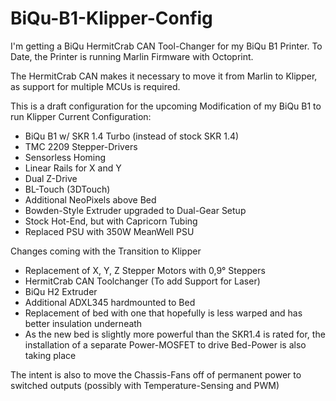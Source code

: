# BiQu-B1-Klipper-Config

I'm getting a BiQu HermitCrab CAN Tool-Changer for my BiQu B1 Printer.
To Date, the Printer is running Marlin Firmware with Octoprint.

The HermitCrab CAN makes it necessary to move it from Marlin to Klipper, as support for multiple MCUs is required.

This is a draft configuration for the upcoming Modification of my BiQu B1 to run Klipper
Current Configuration:
- BiQu B1 w/ SKR 1.4 Turbo (instead of stock SKR 1.4)
- TMC 2209 Stepper-Drivers
- Sensorless Homing
- Linear Rails for X and Y
- Dual Z-Drive
- BL-Touch (3DTouch)
- Additional NeoPixels above Bed
- Bowden-Style Extruder upgraded to Dual-Gear Setup
- Stock Hot-End, but with Capricorn Tubing
- Replaced PSU with 350W MeanWell PSU

Changes coming with the Transition to Klipper
- Replacement of X, Y, Z Stepper Motors with 0,9° Steppers
- HermitCrab CAN Toolchanger (To add Support for Laser)
- BiQu H2 Extruder
- Additional ADXL345 hardmounted to Bed
- Replacement of bed with one that hopefully is less warped and has better insulation underneath
- As the new bed is slightly more powerful than the SKR1.4 is rated for, the installation of a separate Power-MOSFET to drive Bed-Power is also taking place


The intent is also to move the Chassis-Fans off of permanent power to switched outputs (possibly with Temperature-Sensing and PWM)
